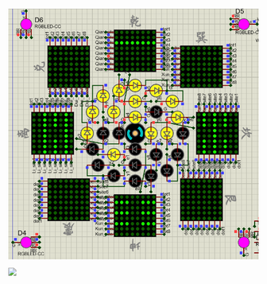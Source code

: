 <!-- ### Hi there 👋 -->

<!--
**ouzhoucheng/ouzhoucheng** is a ✨ _special_ ✨ repository because its `README.md` (this file) appears on your GitHub profile.

Here are some ideas to get you started:

- 🔭 I’m currently working on ...
- 🌱 I’m currently learning ...
- 👯 I’m looking to collaborate on ...
- 🤔 I’m looking for help with ...
- 💬 Ask me about ...
- 📫 How to reach me: ...
- 😄 Pronouns: ...
- ⚡ Fun fact: ...
-->

![](Taiji_Bagua.gif)

<!-- <div align="center"> <img height="137px" src="https://github-readme-stats.vercel.app/api?username=ouzhoucheng&hide_title=true&hide_border=true&show_icons=trueline_height=21&text_color=000&icon_color=000&bg_color=0,ea6161,ffc64d,fffc4d,52fa5a&theme=graywhite" /> </div> -->
<!-- [![](https://github-readme-stats.vercel.app/api/top-langs/?username=ouzhoucheng&layout=compact&hide=javascript,jupyter%20notebook)](https://github.com/anuraghazra/github-readme-stats) -->
<!-- <a href="https://github.com/anuraghazra/github-readme-stats"><img align="center" src="https://github-readme-stats.vercel.app/api?username=ouzhoucheng&show_icons=true&include_all_commits=true&theme=buefy&hide_border=true" alt="Anurag's github stats" /></a> <a href="https://github.com/anuraghazra/github-readme-stats"><img align="center" src="https://github-readme-stats.vercel.app/api/top-langs/?username=ouzhoucheng&layout=compact&theme=buefy&hide_border=true" /></a> -->

![](https://github-profile-trophy.vercel.app/?username=ouzhoucheng&row=1)
